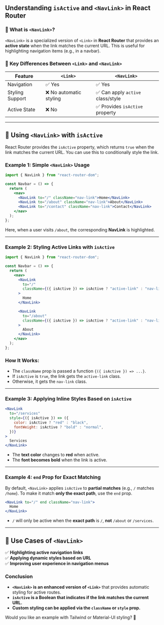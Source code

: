 ## **Understanding `isActive` and `<NavLink>` in React Router**  

### 🔹 **What is `<NavLink>`?**  
`<NavLink>` is a specialized version of `<Link>` in **React Router** that provides an **active state** when the link matches the current URL. This is useful for highlighting navigation items (e.g., in a navbar).  

### 📌 **Key Differences Between `<Link>` and `<NavLink>`**  
| Feature      | `<Link>` | `<NavLink>` |
|-------------|---------|------------|
| Navigation  | ✅ Yes | ✅ Yes |
| Styling Support | ❌ No automatic styling | ✅ Can apply `active` class/style |
| Active State | ❌ No | ✅ Provides `isActive` property |

---

## **🔹 Using `<NavLink>` with `isActive`**
React Router provides the `isActive` property, which returns `true` when the link matches the current URL. You can use this to conditionally style the link.

### **Example 1: Simple `<NavLink>` Usage**
```jsx
import { NavLink } from "react-router-dom";

const Navbar = () => {
  return (
    <nav>
      <NavLink to="/" className="nav-link">Home</NavLink>
      <NavLink to="/about" className="nav-link">About</NavLink>
      <NavLink to="/contact" className="nav-link">Contact</NavLink>
    </nav>
  );
};
```
Here, when a user visits `/about`, the corresponding **NavLink** is highlighted.

---

### **Example 2: Styling Active Links with `isActive`**
```jsx
import { NavLink } from "react-router-dom";

const Navbar = () => {
  return (
    <nav>
      <NavLink 
        to="/" 
        className={({ isActive }) => isActive ? "active-link" : "nav-link"}
      >
        Home
      </NavLink>

      <NavLink 
        to="/about" 
        className={({ isActive }) => isActive ? "active-link" : "nav-link"}
      >
        About
      </NavLink>
    </nav>
  );
};
```
### **How It Works:**
- The `className` prop is passed a function `{({ isActive }) => ...}`.
- If `isActive` is `true`, the link gets the `active-link` class.
- Otherwise, it gets the `nav-link` class.

---

### **Example 3: Applying Inline Styles Based on `isActive`**
```jsx
<NavLink 
  to="/services"
  style={({ isActive }) => ({
    color: isActive ? "red" : "black",
    fontWeight: isActive ? "bold" : "normal",
  })}
>
  Services
</NavLink>
```
- The **text color** changes to **red** when active.
- The **font becomes bold** when the link is active.

---

### **Example 4: `end` Prop for Exact Matching**
By default, `<NavLink>` applies `isActive` to **partial matches** (e.g., `/` matches `/home`). To make it match **only the exact path**, use the `end` prop.

```jsx
<NavLink to="/" end className="nav-link">
  Home
</NavLink>
```
- `/` will only be active when the **exact path** is `/`, **not** `/about` or `/services`.

---

## **🔹 Use Cases of `<NavLink>`**
✅ **Highlighting active navigation links**  
✅ **Applying dynamic styles based on URL**  
✅ **Improving user experience in navigation menus**  

### **Conclusion**
- **`<NavLink>` is an enhanced version of `<Link>`** that provides automatic styling for active routes.  
- **`isActive` is a Boolean that indicates if the link matches the current URL.**  
- **Custom styling can be applied via the `className` or `style` prop.**  

Would you like an example with Tailwind or Material-UI styling? 🚀
